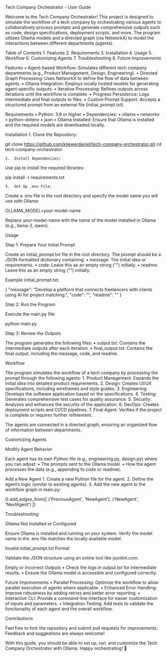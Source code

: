 Tech Company Orchestrator - User Guide

Welcome to the Tech Company Orchestrator! This project is designed to simulate the workflow of a tech company by orchestrating various agents to collaboratively process prompts and generate comprehensive outputs such as code, design specifications, deployment scripts, and more. The program utilizes Ollama models and a directed graph (via NetworkX) to model the interactions between different departments (agents).

Table of Contents
	1.	Features
	2.	Requirements
	3.	Installation
	4.	Usage
	5.	Workflow
	6.	Customizing Agents
	7.	Troubleshooting
	8.	Future Improvements

Features
	•	Agent-based Workflow: Simulates different tech company departments (e.g., Product Management, Design, Engineering).
	•	Directed Graph Processing: Uses NetworkX to define the flow of data between agents.
	•	Ollama Integration: Employs locally hosted models for generating agent-specific outputs.
	•	Iterative Processing: Refines outputs across iterations until the workflow is complete.
	•	Progress Persistence: Logs intermediate and final outputs to files.
	•	Custom Prompt Support: Accepts a structured prompt from an external file (initial_prompt.txt).

Requirements
	•	Python: 3.8 or higher
	•	Dependencies:
	•	ollama
	•	networkx
	•	python-dotenv
	•	json
	•	Ollama Installed: Ensure that Ollama is installed and the required models are downloaded locally.

Installation
	1.	Clone the Repository:

git clone https://github.com/kliewerdaniel/tech-company-orchestrator.git
cd tech-company-orchestrator


	2.	Install Dependencies:
Use pip to install the required libraries:

pip install -r requirements.txt


	3.	Set Up .env File:
Create a .env file in the root directory and specify the model name you will use with Ollama:

OLLAMA_MODEL=your-model-name

Replace your-model-name with the name of the model installed in Ollama (e.g., llama-2, qwen).

Usage

Step 1: Prepare Your Initial Prompt

Create an initial_prompt.txt file in the root directory. The prompt should be a JSON-formatted dictionary containing:
	•	message: The initial idea or requirements.
	•	code: Leave this as an empty string ("") initially.
	•	readme: Leave this as an empty string ("") initially.

Example initial_prompt.txt:

{
    "message": "Develop a platform that connects freelancers with clients using AI for project matching.",
    "code": "",
    "readme": ""
}

Step 2: Run the Program

Execute the main.py file:

python main.py

Step 3: Review the Outputs

The program generates the following files:
	•	output.txt: Contains the intermediate outputs after each iteration.
	•	final_output.txt: Contains the final output, including the message, code, and readme.

Workflow

The program simulates the workflow of a tech company by processing the prompt through the following agents:
	1.	Product Management: Expands the initial idea into detailed product requirements.
	2.	Design: Creates UI/UX specifications, including wireframes and style guides.
	3.	Engineering: Develops the software application based on the specifications.
	4.	Testing: Generates comprehensive test cases for quality assurance.
	5.	Security: Analyzes and enhances the security of the application.
	6.	DevOps: Creates deployment scripts and CI/CD pipelines.
	7.	Final Agent: Verifies if the project is complete or requires further refinement.

The agents are connected in a directed graph, ensuring an organized flow of information between departments.

Customizing Agents

Modify Agent Behavior

Each agent has its own Python file (e.g., engineering.py, design.py) where you can adjust:
	•	The prompts sent to the Ollama model.
	•	How the agent processes the data (e.g., appending to code or readme).

Add a New Agent
	1.	Create a new Python file for the agent.
	2.	Define the agent’s logic (similar to existing agents).
	3.	Add the new agent to the workflow graph in main.py:

G.add_edges_from([
    ('PreviousAgent', 'NewAgent'),
    ('NewAgent', 'NextAgent')
])

Troubleshooting

Ollama Not Installed or Configured

Ensure Ollama is installed and running on your system. Verify the model name in the .env file matches the locally available model.

Invalid initial_prompt.txt Format

Validate the JSON structure using an online tool like jsonlint.com.

Empty or Incorrect Outputs
	•	Check the logs in output.txt for intermediate results.
	•	Ensure the Ollama model is accessible and configured correctly.

Future Improvements
	•	Parallel Processing: Optimize the workflow to allow parallel execution of agents where applicable.
	•	Enhanced Error Handling: Improve robustness by adding retries and better error reporting.
	•	Interactive CLI: Provide a command-line interface for easier customization of inputs and parameters.
	•	Integration Testing: Add tests to validate the functionality of each agent and the overall workflow.

Contributions

Feel free to fork the repository and submit pull requests for improvements. Feedback and suggestions are always welcome!

With this guide, you should be able to set up, run, and customize the Tech Company Orchestrator with Ollama. Happy orchestrating! 🎉